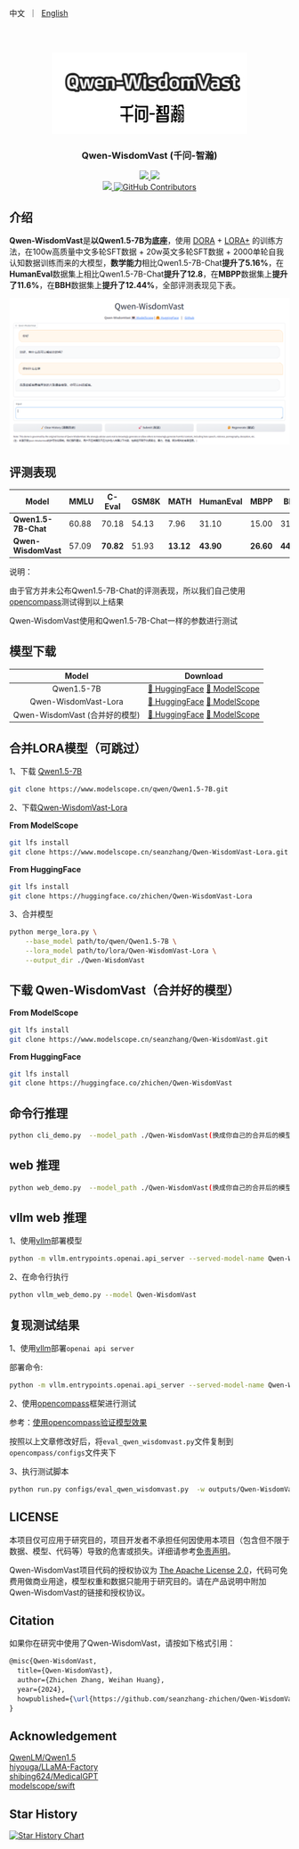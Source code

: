 <p align="left">
    中文</a>&nbsp ｜ &nbsp<a href="README.md">English</a>
</p>
<br><br>

<p align="center">
<a href='https://huggingface.co/spaces/zhichen'>
<img src='./images/logo.png'>
</a>
</p>

<div align="center">
  <p align="center">
    <h3> Qwen-WisdomVast (千问-智瀚)</h3>

<p align="center">
      <a href='https://huggingface.co/zhichen'>
        <img src='https://img.shields.io/badge/%F0%9F%A4%97%20HuggingFace-Qwen%20WisdomVast-yellow'>
      </a>
      <a href='https://modelscope.cn/profile/seanzhang'>
        <img src='https://img.shields.io/badge/🤖 ModelScope-Qwen%20WisdomVast-blue'>
      </a>
      <br>
      <a href=href="https://github.com/seanzhang-zhichen/Qwen-WisdomVast/stargazers">
        <img src="https://img.shields.io/github/stars/seanzhang-zhichen/Qwen-WisdomVast?color=ccf">
      </a>
      <a href="https://github.com/seanzhang-zhichen/Qwen-WisdomVast/blob/main/LICENSE">
        <img alt="GitHub Contributors" src="https://img.shields.io/badge/license-Apache%202.0-blue.svg" />
      </a>
</p>
</div>


## 介绍

**Qwen-WisdomVast**是**以Qwen1.5-7B为底座**，使用 [DORA](https://arxiv.org/pdf/2402.09353.pdf) + [LORA+](https://arxiv.org/pdf/2402.12354.pdf) 的训练方法，在100w高质量中文多轮SFT数据 + 20w英文多轮SFT数据 + 2000单轮自我认知数据训练而来的大模型，**数学能力**相比Qwen1.5-7B-Chat**提升了5.16%**，在**HumanEval**数据集上相比Qwen1.5-7B-Chat**提升了12.8**，在**MBPP**数据集上**提升了11.6%**，在**BBH**数据集上**提升了12.44%**，全部评测表现见下表。

![DEMO](./images/image.png)

## 评测表现

| Model             | MMLU  | C-Eval | GSM8K | MATH  | HumanEval | MBPP  | BBH   |
|-------------------|-------|--------|-------|-------|-----------|-------|-------|
| **Qwen1.5-7B-Chat**   | 60.88 | 70.18  | 54.13 | 7.96  | 31.10     | 15.00 | 31.67 |
| **Qwen-WisdomVast**   | 57.09 | **70.82**  | 51.93 | **13.12** | **43.90**     | **26.60** | **44.11** |

说明：

由于官方并未公布Qwen1.5-7B-Chat的评测表现，所以我们自己使用[opencompass](https://github.com/open-compass/opencompass)测试得到以上结果

Qwen-WisdomVast使用和Qwen1.5-7B-Chat一样的参数进行测试

## 模型下载

| Model             | Download  |
|:-------------------:|:-----------:|
| Qwen1.5-7B        |[ 🤗 HuggingFace](https://huggingface.co/Qwen/Qwen1.5-7B) [  🤖 ModelScope](https://modelscope.cn/models/qwen/Qwen1.5-7B)|
| Qwen-WisdomVast-Lora           |[ 🤗 HuggingFace](https://huggingface.co/zhichen/Qwen-WisdomVast-Lora) [  🤖 ModelScope](https://modelscope.cn/models/seanzhang/Qwen-WisdomVast-Lora)|
| Qwen-WisdomVast (合并好的模型)           |[ 🤗 HuggingFace](https://huggingface.co/zhichen/Qwen-WisdomVast) [  🤖 ModelScope](https://modelscope.cn/models/seanzhang/Qwen-WisdomVast)|



## 合并LORA模型（可跳过）

1、下载 [Qwen1.5-7B](https://modelscope.cn/models/qwen/Qwen1.5-7B)

```bash
git clone https://www.modelscope.cn/qwen/Qwen1.5-7B.git
```

2、下载[Qwen-WisdomVast-Lora](https://www.modelscope.cn/models/seanzhang/Qwen-WisdomVast-Lora)

**From ModelScope**
```bash
git lfs install
git clone https://www.modelscope.cn/seanzhang/Qwen-WisdomVast-Lora.git

```

**From HuggingFace**
```bash
git lfs install
git clone https://huggingface.co/zhichen/Qwen-WisdomVast-Lora
```

3、合并模型

```bash
python merge_lora.py \
    --base_model path/to/qwen/Qwen1.5-7B \
    --lora_model path/to/lora/Qwen-WisdomVast-Lora \
    --output_dir ./Qwen-WisdomVast
```

## 下载 Qwen-WisdomVast（合并好的模型）

**From ModelScope**
```bash
git lfs install
git clone https://www.modelscope.cn/seanzhang/Qwen-WisdomVast.git

```

**From HuggingFace**
```bash
git lfs install
git clone https://huggingface.co/zhichen/Qwen-WisdomVast
```


## 命令行推理

```bash
python cli_demo.py  --model_path ./Qwen-WisdomVast(换成你自己的合并后的模型路径)
```

## web 推理

```bash
python web_demo.py  --model_path ./Qwen-WisdomVast(换成你自己的合并后的模型路径)
```


## vllm web 推理

1、使用[vllm](https://github.com/vllm-project/vllm)部署模型

```bash
python -m vllm.entrypoints.openai.api_server --served-model-name Qwen-WisdomVast --model ./Qwen-WisdomVast(换成你自己的合并后的模型路径)
```

2、在命令行执行

```bash
python vllm_web_demo.py --model Qwen-WisdomVast 
```


## 复现测试结果

1、使用[vllm](https://github.com/vllm-project/vllm)部署`openai api server`

部署命令:

```bash
python -m vllm.entrypoints.openai.api_server --served-model-name Qwen-WisdomVast --model ./Qwen-WisdomVast(换成你自己的合并后的模型路径)
```

2、使用[opencompass](https://github.com/open-compass/opencompass)框架进行测试

参考：[使用opencompass验证模型效果](https://blog.csdn.net/qq_44193969/article/details/134979054)

按照以上文章修改好后，将`eval_qwen_wisdomvast.py`文件复制到 `opencompass/configs`文件夹下


3、执行测试脚本

```bash
python run.py configs/eval_qwen_wisdomvast.py  -w outputs/Qwen-WisdomVast
```

## LICENSE

本项目仅可应用于研究目的，项目开发者不承担任何因使用本项目（包含但不限于数据、模型、代码等）导致的危害或损失。详细请参考[免责声明](https://github.com/seanzhang-zhichen/Qwen-WisdomVast/blob/main/DISCLAIMER)。

Qwen-WisdomVast项目代码的授权协议为 [The Apache License 2.0](./LICENSE)，代码可免费用做商业用途，模型权重和数据只能用于研究目的。请在产品说明中附加Qwen-WisdomVast的链接和授权协议。

## Citation

如果你在研究中使用了Qwen-WisdomVast，请按如下格式引用：

```latex
@misc{Qwen-WisdomVast,
  title={Qwen-WisdomVast},
  author={Zhichen Zhang, Weihan Huang},
  year={2024},
  howpublished={\url{https://github.com/seanzhang-zhichen/Qwen-WisdomVast}},
}
```


## Acknowledgement

[QwenLM/Qwen1.5](https://github.com/QwenLM/Qwen1.5)
<br>
[hiyouga/LLaMA-Factory](https://github.com/hiyouga/LLaMA-Factory)
<br>
[shibing624/MedicalGPT](https://github.com/shibing624/MedicalGPT)
<br>
[modelscope/swift](https://github.com/modelscope/swift)

## Star History

[![Star History Chart](https://api.star-history.com/svg?repos=seanzhang-zhichen/Qwen-WisdomVast&type=Date)](https://star-history.com/#seanzhang-zhichen/Qwen-WisdomVast&Date)